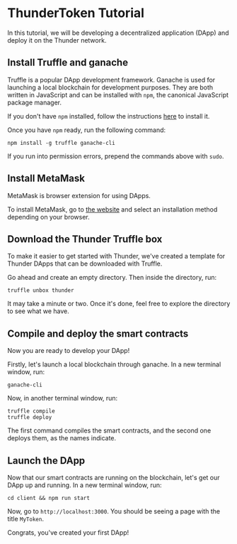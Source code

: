 # ThunderToken Tutorial

In this tutorial, we will be developing a decentralized application (DApp) and deploy it on the Thunder network.

## Install Truffle and ganache

Truffle is a popular DApp development framework.  Ganache is used for launching a local blockchain for development purposes.  They are both written in JavaScript and can be installed with `npm`, the canonical JavaScript package manager.

If you don't have `npm` installed, follow the instructions [here](https://www.npmjs.com/get-npm) to install it.

Once you have `npm` ready, run the following command:

```
npm install -g truffle ganache-cli
```

If you run into permission errors, prepend the commands above with `sudo`.

## Install MetaMask

MetaMask is browser extension for using DApps.

To install MetaMask, go to [the website](https://metamask.io/) and select an installation method depending on your browser.

## Download the Thunder Truffle box

To make it easier to get started with Thunder, we've created a template for Thunder DApps that can be downloaded with Truffle.

Go ahead and create an empty directory.  Then inside the directory, run:

```
truffle unbox thunder
```

It may take a minute or two.  Once it's done, feel free to explore the directory to see what we have.

## Compile and deploy the smart contracts

Now you are ready to develop your DApp!

Firstly, let's launch a local blockchain through ganache.  In a new terminal window, run:

```
ganache-cli
```

Now, in another terminal window, run:

```
truffle compile
truffle deploy
```

The first command compiles the smart contracts, and the second one deploys them, as the names indicate.

## Launch the DApp

Now that our smart contracts are running on the blockchain, let's get our DApp up and running.  In a new terminal window, run:

```
cd client && npm run start
```

Now, go to `http://localhost:3000`.  You should be seeing a page with the title `MyToken`.

Congrats, you've created your first DApp!
